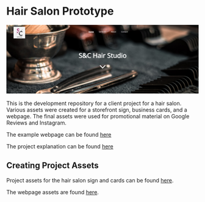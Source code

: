 # Hair Salon Prototype 

<img width="1024" alt="thumbnail salon" src="https://github.com/guannan-kwok/hairsalon/blob/main/Development/hair_banner.png">

This is the development repository for a client project for a hair salon. Various assets were created for a storefront sign, business cards, and a webpage. The final assets were used for promotional material on Google Reviews and Instagram.

The example webpage can be found [here](https://guannan-kwok.github.io/hairsalon/)

The project explanation can be found [here](https://matthewkwok.myportfolio.com/client-projects)

## Creating Project Assets

Project assets for the hair salon sign and cards can be found [here](https://github.com/guannan-kwok/hairsalon/tree/main/Development). 

The webpage assets are found [here](https://github.com/guannan-kwok/hairsalon/tree/gh-pages).
